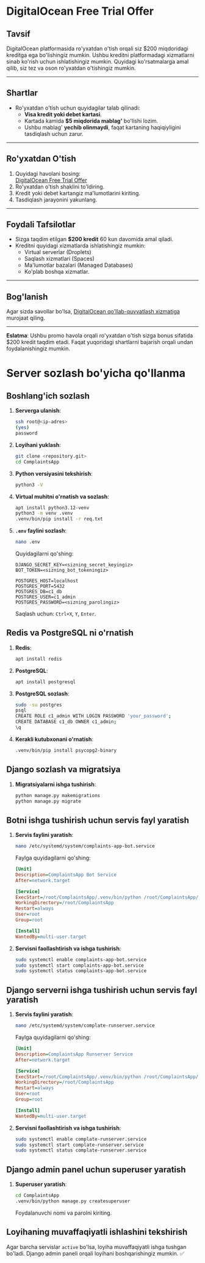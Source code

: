 # DigitalOcean Free Trial Offer

## Tavsif
DigitalOcean platformasida ro'yxatdan o'tish orqali siz $200 miqdoridagi kreditga ega bo'lishingiz mumkin. Ushbu kreditni platformadagi xizmatlarni sinab ko'rish uchun ishlatishingiz mumkin. Quyidagi ko'rsatmalarga amal qilib, siz tez va oson ro'yxatdan o'tishingiz mumkin.

---

## Shartlar
- Ro'yxatdan o'tish uchun quyidagilar talab qilinadi:
  - **Visa kredit yoki debet kartasi**.
  - Kartada kamida **$5 miqdorida mablag'** bo'lishi lozim.
  - Ushbu mablag' **yechib olinmaydi**, faqat kartaning haqiqiyligini tasdiqlash uchun zarur.

---

## Ro'yxatdan O'tish
1. Quyidagi havolani bosing:  
   [DigitalOcean Free Trial Offer](https://try.digitalocean.com/freetrialoffer/?utm_medium=affiliates&utm_source=impact&utm_campaign=4941389&gad_source=1&gclid=Cj0KCQiA-aK8BhCDARIsAL_-H9nWMvoGWf7c49HSgOSiL0_KZLOaLDjHdwtMcJEj0EntvWP78g1JhioaAvjWEALw_wcB)
2. Ro'yxatdan o'tish shaklini to'ldiring.
3. Kredit yoki debet kartangiz ma'lumotlarini kiriting.
4. Tasdiqlash jarayonini yakunlang.

---

## Foydali Tafsilotlar
- Sizga taqdim etilgan **$200 kredit** 60 kun davomida amal qiladi.
- Kreditni quyidagi xizmatlarda ishlatishingiz mumkin:
  - Virtual serverlar (Droplets)
  - Saqlash xizmatlari (Spaces)
  - Ma'lumotlar bazalari (Managed Databases)
  - Ko'plab boshqa xizmatlar.

---

## Bog'lanish
Agar sizda savollar bo'lsa, [DigitalOcean qo'llab-quvvatlash xizmatiga](https://www.digitalocean.com/support) murojaat qiling.

---

**Eslatma**: Ushbu promo havola orqali ro'yxatdan o'tish sizga bonus sifatida $200 kredit taqdim etadi. Faqat yuqoridagi shartlarni bajarish orqali undan foydalanishingiz mumkin.




# Server sozlash bo'yicha qo'llanma

## Boshlang'ich sozlash

1. **Serverga ulanish**:
   ```bash
   ssh root@<ip-adres>
   (yes)
   password
   ```

2. **Loyihani yuklash**:
   ```bash
   git clone <repository.git>
   cd ComplaintsApp
   ```

3. **Python versiyasini tekshirish**:
   ```bash
   python3 -V
   ```

4. **Virtual muhitni o'rnatish va sozlash**:
   ```bash
   apt install python3.12-venv
   python3 -m venv .venv
   .venv/bin/pip install -r req.txt
   ```

5. **`.env` faylini sozlash**:
   ```bash
   nano .env
   ```
   Quyidagilarni qo'shing:
   ```env
   DJANGO_SECRET_KEY=<sizning_secret_keyingiz>
   BOT_TOKEN=<sizning_bot_tokeningiz>

   POSTGRES_HOST=localhost
   POSTGRES_PORT=5432
   POSTGRES_DB=c1_db
   POSTGRES_USER=c1_admin
   POSTGRES_PASSWORD=<sizning_parolingiz>
   ```
   Saqlash uchun: `Ctrl+X`, `Y`, `Enter`.

## Redis va PostgreSQL ni o'rnatish

1. **Redis**:
   ```bash
   apt install redis
   ```

2. **PostgreSQL**:
   ```bash
   apt install postgresql
   ```

3. **PostgreSQL sozlash**:
   ```bash
   sudo -su postgres
   psql
   CREATE ROLE c1_admin WITH LOGIN PASSWORD 'your_password';
   CREATE DATABASE c1_db OWNER c1_admin;
   \q
   ```

4. **Kerakli kutubxonani o'rnatish**:
   ```bash
   .venv/bin/pip install psycopg2-binary
   ```

## Django sozlash va migratsiya

1. **Migratsiyalarni ishga tushirish**:
   ```bash
   python manage.py makemigrations
   python manage.py migrate
   ```

## Botni ishga tushirish uchun servis fayl yaratish

1. **Servis faylini yaratish**:
   ```bash
   nano /etc/systemd/system/complaints-app-bot.service
   ```

   Faylga quyidagilarni qo'shing:
   ```ini
   [Unit] 
   Description=ComplaintsApp Bot Service
   After=network.target

   [Service]
   ExecStart=/root/ComplaintsApp/.venv/bin/python /root/ComplaintsApp/manage.py runbot
   WorkingDirectory=/root/ComplaintsApp
   Restart=always
   User=root
   Group=root

   [Install]
   WantedBy=multi-user.target
   ```

2. **Servisni faollashtirish va ishga tushirish**:
   ```bash
   sudo systemctl enable complaints-app-bot.service
   sudo systemctl start complaints-app-bot.service
   sudo systemctl status complaints-app-bot.service
   ```

## Django serverni ishga tushirish uchun servis fayl yaratish

1. **Servis faylini yaratish**:
   ```bash
   nano /etc/systemd/system/complate-runserver.service
   ```

   Faylga quyidagilarni qo'shing:
   ```ini
   [Unit] 
   Description=ComplaintsApp Runserver Service
   After=network.target

   [Service]
   ExecStart=/root/ComplaintsApp/.venv/bin/python /root/ComplaintsApp/manage.py runserver 0.0.0.0:80
   WorkingDirectory=/root/ComplaintsApp
   Restart=always
   User=root
   Group=root

   [Install]
   WantedBy=multi-user.target
   ```

2. **Servisni faollashtirish va ishga tushirish**:
   ```bash
   sudo systemctl enable complate-runserver.service
   sudo systemctl start complate-runserver.service
   sudo systemctl status complate-runserver.service
   ```

## Django admin panel uchun superuser yaratish

1. **Superuser yaratish**:
   ```bash
   cd ComplaintsApp
   .venv/bin/python manage.py createsuperuser
   ```
   Foydalanuvchi nomi va parolni kiriting.

## Loyihaning muvaffaqiyatli ishlashini tekshirish

Agar barcha servislar `active` bo'lsa, loyiha muvaffaqiyatli ishga tushgan bo'ladi. Django admin paneli orqali loyihani boshqarishingiz mumkin. ✅

